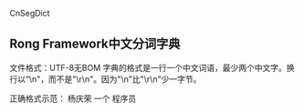 CnSegDict

Rong Framework中文分词字典
------------------------------
文件格式：UTF-8无BOM
字典的格式是一行一个中文词语，最少两个中文字。换行以“\n"，而不是"\r\n"。因为"\n"比"\r\n"少一字节。

正确格式示范：
杨庆荣
一个
程序员
